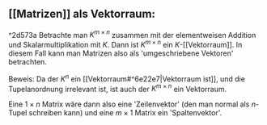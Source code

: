 ## [[Matrizen]] als Vektorraum:

^2d573a
Betrachte man $K^{m \times n}$ zusammen mit der elementweisen Addition und Skalarmultiplikation mit $K$. Dann ist $K^{m \times n}$ ein $K$-[[Vektorraum]]. In diesem Fall kann man Matrizen also als 'umgeschriebene Vektoren' betrachten.

Beweis:
	Da der $K^n$ ein [[Vektorraum#^6e22e7|Vektorraum ist]], und die Tupelanordnung irrelevant ist, ist auch der $K^{m \times n}$ ein Vektorraum.

Eine $1 \times n$ Matrix wäre dann also eine 'Zeilenvektor' (den man normal als $n$-Tupel schreiben kann) und eine $m \times 1$ Matrix ein 'Spaltenvektor'. 
